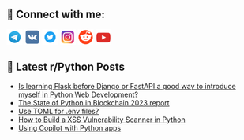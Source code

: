 ## 🔎 Connect with me:
[<img src="https://github.com/bullbesh/bullbesh/blob/main/images/Telegram.png" width="32" height="32" />](https://t.me/bullbesh)
[<img src="https://github.com/bullbesh/bullbesh/blob/main/images/VK.png" width="32" height="32" />](https://vk.com/bullbesh)
[<img src="https://github.com/bullbesh/bullbesh/blob/main/images/Twitter.png" width="32" height="32" />](https://twitter.com/bullbesh1)
[<img src="https://github.com/bullbesh/bullbesh/blob/main/images/Instagram.png" width="32" height="32" />](https://www.instagram.com/bullbesh)
[<img src="https://github.com/bullbesh/bullbesh/blob/main/images/Reddit.png" width="32" height="32" />](https://www.reddit.com/user/bullbesh)
[<img src="https://github.com/bullbesh/bullbesh/blob/main/images/YouTube.png" width="32" height="32" />](https://www.youtube.com/channel/UCtfjRs6uzgq5mfm8S06WTcg)

## 📕 Latest r/Python Posts
<!-- BLOG-POST-LIST:START -->
- [Is learning Flask before Django or FastAPI a good way to introduce myself in Python Web Development?](https://www.reddit.com/r/Python/comments/10ypnnn/is_learning_flask_before_django_or_fastapi_a_good/)
- [The State of Python in Blockchain 2023 report](https://www.reddit.com/r/Python/comments/10ynbxx/the_state_of_python_in_blockchain_2023_report/)
- [Use TOML for .env files?](https://www.reddit.com/r/Python/comments/10ynazn/use_toml_for_env_files/)
- [How to Build a XSS Vulnerability Scanner in Python](https://www.reddit.com/r/Python/comments/10ym4vj/how_to_build_a_xss_vulnerability_scanner_in_python/)
- [Using Copilot with Python apps](https://www.reddit.com/r/Python/comments/10yk4q9/using_copilot_with_python_apps/)
<!-- BLOG-POST-LIST:END -->
